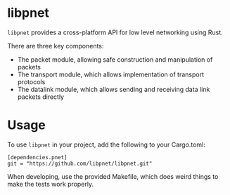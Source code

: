 # libpnet

`libpnet` provides a cross-platform API for low level networking using Rust.

There are three key components:

 * The packet module, allowing safe construction and manipulation of packets
 * The transport module, which allows implementation of transport protocols
 * The datalink module, which allows sending and receiving data link packets directly

# Usage

To use `libpnet` in your project, add the following to your Cargo.toml:

```
[dependencies.pnet]
git = "https://github.com/libpnet/libpnet.git"
```

When developing, use the provided Makefile, which does weird things to make the
tests work properly.
